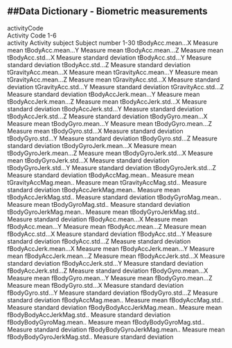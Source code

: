 ##Data Dictionary - Biometric measurements
---

activityCode  
    Activity Code 1-6  
activity
    Activity
subject
    Subject number 1-30
tBodyAcc.mean...X
    Measure mean
tBodyAcc.mean...Y
    Measure mean
tBodyAcc.mean...Z
    Measure mean
tBodyAcc.std...X
    Measure standard deviation
tBodyAcc.std...Y
    Measure standard deviation
tBodyAcc.std...Z
    Measure standard deviation
tGravityAcc.mean...X
    Measure mean
tGravityAcc.mean...Y
    Measure mean
tGravityAcc.mean...Z
    Measure mean
tGravityAcc.std...X
    Measure standard deviation
tGravityAcc.std...Y
    Measure standard deviation
tGravityAcc.std...Z
    Measure standard deviation
tBodyAccJerk.mean...Y
    Measure mean
tBodyAccJerk.mean...Z
    Measure mean
tBodyAccJerk.std...X
    Measure standard deviation
tBodyAccJerk.std...Y
    Measure standard deviation
tBodyAccJerk.std...Z
    Measure standard deviation
tBodyGyro.mean...X
    Measure mean
tBodyGyro.mean...Y
    Measure mean
tBodyGyro.mean...Z
    Measure mean
tBodyGyro.std...X
    Measure standard deviation
tBodyGyro.std...Y
    Measure standard deviation
tBodyGyro.std...Z
    Measure standard deviation
tBodyGyroJerk.mean...X
    Measure mean
tBodyGyroJerk.mean...Z
    Measure mean
tBodyGyroJerk.std...X
    Measure mean
tBodyGyroJerk.std...X
    Measure standard deviation
tBodyGyroJerk.std...Y
    Measure standard deviation
tBodyGyroJerk.std...Z
    Measure standard deviation
tBodyAccMag.mean..
    Measure mean
tGravityAccMag.mean..
    Measure mean
tGravityAccMag.std..
    Measure standard deviation
tBodyAccJerkMag.mean..
    Measure mean
tBodyAccJerkMag.std..
    Measure standard deviation
tBodyGyroMag.mean..
    Measure mean
tBodyGyroMag.std..
    Measure standard deviation
tBodyGyroJerkMag.mean..
    Measure mean
tBodyGyroJerkMag.std..
    Measure standard deviation
fBodyAcc.mean...X
    Measure mean
fBodyAcc.mean...Y
    Measure mean
fBodyAcc.mean...Z
    Measure mean
fBodyAcc.std...X
    Measure standard deviation
fBodyAcc.std...Y
    Measure standard deviation
fBodyAcc.std...Z
    Measure standard deviation
fBodyAccJerk.mean...X
    Measure mean
fBodyAccJerk.mean...Y
    Measure mean
fBodyAccJerk.mean...Z
    Measure mean
fBodyAccJerk.std...X
    Measure standard deviation
fBodyAccJerk.std...Y
    Measure standard deviation
fBodyAccJerk.std...Z
    Measure standard deviation
fBodyGyro.mean...X
    Measure mean
fBodyGyro.mean...Y
    Measure mean
fBodyGyro.mean...Z
    Measure mean
fBodyGyro.std...X
    Measure standard deviation
fBodyGyro.std...Y
    Measure standard deviation
fBodyGyro.std...Z
    Measure standard deviation
fBodyAccMag.mean..
    Measure mean
fBodyAccMag.std..
    Measure standard deviation
fBodyBodyAccJerkMag.mean..
    Measure mean
fBodyBodyAccJerkMag.std..
    Measure standard deviation
fBodyBodyGyroMag.mean..
    Measure mean
fBodyBodyGyroMag.std..
    Measure standard deviation
fBodyBodyGyroJerkMag.mean..
    Measure mean
fBodyBodyGyroJerkMag.std..
    Measure standard deviation

